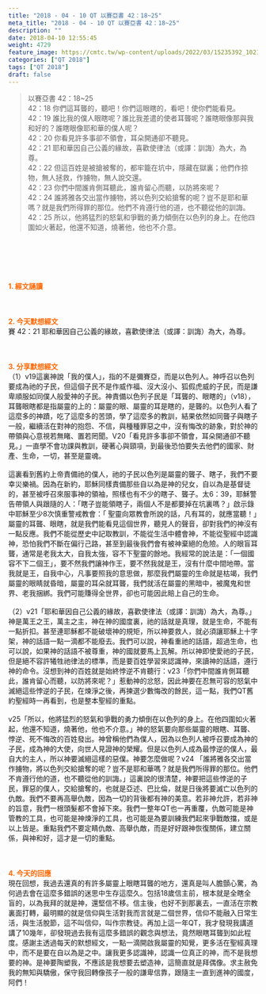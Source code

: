 ```yaml
---
title: "2018 - 04 - 10 QT 以賽亞書 42：18~25"
meta_title: "2018 - 04 - 10 QT 以賽亞書 42：18~25"
description: ""
date: 2018-04-10 12:55:45
weight: 4729
feature_image: https://cmtc.tw/wp-content/uploads/2022/03/15235392_10211799862337740_180693556567566654_o-1.webp
categories: ["QT 2018"]
tags: ["QT 2018"]
draft: false
---
```


<blockquote>以賽亞書 42：18~25<br />
42：18 你們這耳聾的，聽吧！你們這眼瞎的，看吧！使你們能看見。<br />
42：19 誰比我的僕人眼瞎呢？誰比我差遣的使者耳聾呢？誰瞎眼像那與我和好的？誰瞎眼像耶和華的僕人呢？<br />
42：20 你看見許多事卻不領會，耳朵開通卻不聽見。<br />
42：21 耶和華因自己公義的緣故，喜歡使律法（或譯：訓誨）為大，為尊。<br />
42：22 但這百姓是被搶被奪的，都牢籠在坑中，隱藏在獄裏；他們作掠物，無人拯救，作擄物，無人說交還。<br />
42：23 你們中間誰肯側耳聽此，誰肯留心而聽，以防將來呢？<br />
42：24 誰將雅各交出當作擄物，將以色列交給搶奪的呢？豈不是耶和華嗎？就是我們所得罪的那位。他們不肯遵行他的道，也不聽從他的訓誨。<br />
42：25 所以，他將猛烈的怒氣和爭戰的勇力傾倒在以色列的身上。在他四圍如火著起，他還不知道，燒著他，他也不介意。</blockquote><br />
&nbsp;<br />
<br />
&nbsp;<br />
<br />
<span style="color: #ff6600;"><strong>1. </strong><strong>經文誦讀</strong></span><br />
<br />
<span style="color: #ff6600;"><strong> </strong></span><br />
<br />
<span style="color: #ff6600;"><strong>2. 今天默想</strong><strong>經文<br />
</strong></span>賽 42：21 耶和華因自己公義的緣故，喜歡使律法（或譯：訓誨）為大，為尊。<br />
<br />
&nbsp;<br />
<br />
<span style="color: #ff6600;"><strong>3. 分享默想經文<br />
</strong></span>（1）v19這裏神說「我的僕人」，指的不是彌賽亞，而是以色列人。神呼召以色列要成為祂的子民，但這個子民不是作威作福、沒大沒小、狐假虎威的子民，而是謙卑順服如同僕人般愛神的子民。神責備以色列子民是「耳聾的、眼瞎的」（v18），耳聾眼瞎都是指屬靈的上的：屬靈的眼、屬靈的耳是瞎的，是聾的。以色列人看了這麼多的神蹟，吃了這麼多的苦頭，學了這麼多的教訓，結果依然如同聾子與瞎子一般，繼續活在對神的抱怨、不信，與種種罪惡之中，沒有悔改的跡象，對於神的帶領與心意視若無睹、置若罔聞。V20「看見許多事卻不領會，耳朵開通卻不聽見。」一直學不會功課與教訓，硬著心與頸項，到最後恐怕要失去他們的國家、財產、生命，一切，甚至是靈魂。<br />
<br />
這裏看到舊約上帝責備祂的僕人，祂的子民以色列是屬靈的聾子、瞎子，我們不要幸災樂禍。因為在新約，耶穌同樣責備那些自以為是神的兒女，自以為是基督徒的，甚至被呼召來服事神的領袖，照樣也有不少的瞎子、聾子。太6：39，耶穌警告帶領人與跟隨的人：「瞎子豈能領瞎子，兩個人不是都要掉在坑裏嗎？」啟示錄中耶穌至少8次慎重警戒教會：「 聖靈向眾教會所說的話，凡有耳的，就應當聽！」屬靈的耳聾、眼瞎，就是我們能看見這個世界，聽見人的聲音，卻對我們的神沒有一點反應。我們不能從歷史中記取教訓，不能從生活中體會神，不能從聖經中認識神，恐怕我們不斷在偏行己路，甚至到最後我們會有被神棄絕的危險。人的眼盲耳聾，通常是老我太大，自我太強，容不下聖靈的餘地。我經常的說法是：「一個國容不下二個王」，要不然我們讓神作王，要不然我就是王，沒有什麼中間地帶。當我就是王，自我中心，凡事要照我的意思做，那麼我們屬靈的生命就是枯竭，我們屬靈的眼睛就昏暗，屬靈的耳朵就耳聾，我們就活在屬靈的黑暗中，被魔鬼和世界、老我捆綁。我們可能賺得全世界，卻也可能因此賠上自己的生命。<br />
<br />
（2）v21「耶和華因自己公義的緣故，喜歡使律法（或譯：訓誨）為大，為尊。」神是萬王之王，萬主之主，神在神的國度裏，祂的話就是真理，就是生命，不能有一點折扣。甚至連耶穌都不能破壞神的規矩，所以神要救人，就必須讓耶穌上十字架，神的話語一點一滴都不能廢去。我們可以說，神看重祂的話語，超過生命，也可以說，如果神的話語不被尊重，神的國就要馬上瓦解。所以神即使愛祂的子民，但是絕不容許犧牲祂律法的標準，而是要百姓學習來認識神，來讀神的話語，遵行神的命令。沒想到神的百姓就是始終悖逆不肯聽行：v23「你們中間誰肯側耳聽此，誰肯留心而聽，以防將來呢？」惹動神的忿怒，因此神要在忍無可容的怒氣中滅絕這些悖逆的子民，在煉淨之後，再揀選少數悔改的餘民，這一點，我們QT舊約聖經時一再看到，也是整本聖經的重點。<br />
<br />
v25「所以，他將猛烈的怒氣和爭戰的勇力傾倒在以色列的身上。在他四圍如火著起，他還不知道，燒著他，他也不介意。」神的怒氣要向那些屬靈的眼瞎、耳聾、悖逆、死不悔改的百姓發出。神曾稱他們為僕人，因為以色列人被呼召要成為神的子民，成為神的大使，向世人見證神的榮耀。但是以色列人成為最悖逆的僕人，最自大的主人，所以神要滅絕這樣的惡僕。神要怎麼做呢？v24 「誰將雅各交出當作擄物，將以色列交給搶奪的呢？豈不是耶和華嗎？就是我們所得罪的那位。他們不肯遵行他的道，也不聽從他的訓誨。」這裏說的很清楚，神要把這些悖逆的子民，罪惡的僕人，交給搶奪的，也就是亞述、巴比倫，就是日後將要滅亡以色列的仇敵。我們不要再高舉仇敵，因為一切的背後都有神的美意。若非神允許，若非神的旨意，我們一根頭髮都不會掉下來。我們一整年QT也一再重覆，仇敵可能是神管教的工具，也可能是神煉淨的工具，也可能是為要訓練我們起來爭戰敵擋，或是以上皆是。重點我們不要定睛仇敵、高舉仇敵，而是好好跟神恢復關係，建立關係，與神和好，這才是一切的重點。<br />
<br />
&nbsp;<br />
<br />
<span style="color: #ff6600;"><strong>4. 今天的回應<br />
</strong></span>現在回想，我過去還真的有許多屬靈上眼瞎耳聾的地方，還真是叫人膽顫心驚，為何過去會在這麼多錯誤的迷思中生存這麼久。包括18歲信主前，根本就是全瞎全盲的，以為我拜的就是神，還堅信不移。信主後，也好不到那裏去，一直活在宗教裏面打轉，最明顯的就是信仰與生活對我而言就是二個世界，信仰不能融入日常生活，與生活脫節，這不叫信仰，叫作宗教徒。再加上這一年QT，我才發現我講道講了10幾年，卻發現過去我有這麼多錯誤的觀念與想法，竟然眼瞎耳聾到如此程度。感謝主透過每天的默想經文，一點一滴開啟我屬靈的知覺，更多活在聖經真理中，而不是要在自以為是之中。讓我更多認識神，認識一位真正的神，而不是我想要的神。是神要陶塑我，不應該是我想要去塑造神，這簡直就是拜偶像。求主赦免我的無知與驕傲，保守我回轉像孩子一般的謙卑信靠，跟隨主一直到進神的國度，阿們！
        